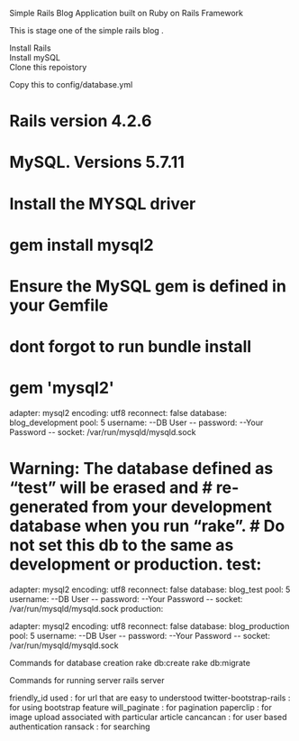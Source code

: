 Simple Rails Blog Application built on Ruby on Rails Framework

This is stage one of the simple rails blog .

Install Rails</br>
Install mySQL</br>
Clone this repoistory</br>

Copy this to config/database.yml
# Rails version 4.2.6  
# MySQL. Versions 5.7.11 
# Install the MYSQL driver 
# gem install mysql2 
# Ensure the MySQL gem is defined in your Gemfile 
# dont forgot to run bundle install 
# gem 'mysql2' 

adapter: mysql2
encoding: utf8
reconnect: false
database: blog_development
pool: 5
username: --DB User --
password: --Your Password --
socket: /var/run/mysqld/mysqld.sock
# Warning: The database defined as “test” will be erased and # re-generated from your development database when you run “rake”. # Do not set this db to the same as development or production. test:

adapter: mysql2
encoding: utf8
reconnect: false
database: blog_test
pool: 5
username: --DB User --
password: --Your Password --
socket: /var/run/mysqld/mysqld.sock
production:

adapter: mysql2
encoding: utf8
reconnect: false
database: blog_production
pool: 5
username: --DB User --
password: --Your Password --
socket: /var/run/mysqld/mysqld.sock

Commands for database creation
rake db:create
rake db:migrate

Commands for running server
rails server

friendly_id used : for url that are easy to understood
twitter-bootstrap-rails : for using bootstrap feature 
will_paginate : for pagination
paperclip : for image upload associated with particular article
cancancan : for user based authentication
ransack : for searching
